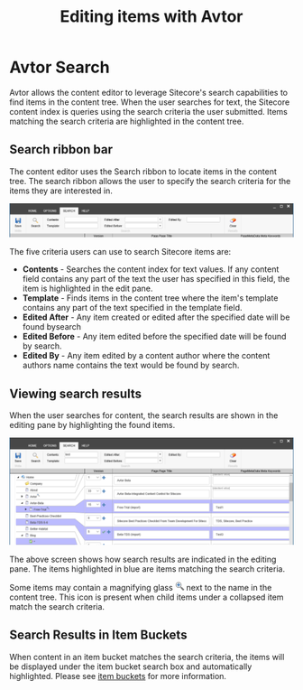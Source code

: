 ﻿---
title: Editing items with Avtor
layout: AvtorLayout
---

# Avtor Search
Avtor allows the content editor to leverage Sitecore's search capabilities to find items in the content tree. When the user searches for text, the Sitecore content index is queries using the search criteria the user submitted. Items matching the search criteria are highlighted in the content tree.

## Search ribbon bar
The content editor uses the Search ribbon to locate items in the content tree. The search ribbon allows the user to specify the search criteria for the items they are interested in.

![Search ribbon](/Images/Avtor/Search_Ribbon.png)

The five criteria users can use to search Sitecore items are:
- **Contents** - Searches the content index for text values. If any content field contains any part of the text the user has specified in this field, the item is highlighted in the edit pane.
- **Template** - Finds items in the content tree where the item's template contains any part of the text specified in the template field.
- **Edited After** - Any item created or edited after the specified date will be found bysearch
- **Edited Before** - Any item edited before the specified date will be found by search.
- **Edited By** - Any item edited by a content author where the content authors name contains the text would be found by search.

## Viewing search results
When the user searches for content, the search results are shown in the editing pane by highlighting the found items.

![Search results](/Images/Avtor/Search_Results.png)

The above screen shows how search results are indicated in the editing pane. The items highlighted in blue are items matching the search criteria.

Some items may contain a magnifying glass ![Child results](/Images/Avtor/Icon_ChildResults.png) next to the name in the content tree. This icon is present when child items under a collapsed item match the search criteria.

## Search Results in Item Buckets
When content in an item bucket matches the search criteria, the items will be displayed under the item bucket search box and automatically highlighted. Please see [item buckets](/Avtor/itembuckets.html) for more information.